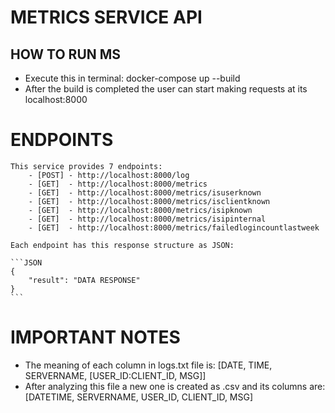 # METRICS SERVICE API

## HOW TO RUN MS
- Execute this in terminal: docker-compose up --build
- After the build is completed the user can start making requests at its localhost:8000


# ENDPOINTS
    This service provides 7 endpoints:
        - [POST] - http://localhost:8000/log
        - [GET]  - http://localhost:8000/metrics
        - [GET]  - http://localhost:8000/metrics/isuserknown
        - [GET]  - http://localhost:8000/metrics/isclientknown
        - [GET]  - http://localhost:8000/metrics/isipknown
        - [GET]  - http://localhost:8000/metrics/isipinternal
        - [GET]  - http://localhost:8000/metrics/failedlogincountlastweek

    Each endpoint has this response structure as JSON:
    
    ```JSON
    {
        "result": "DATA RESPONSE"
    }
    ```
    
# IMPORTANT NOTES
- The meaning of each column in logs.txt file is: [DATE, TIME, SERVERNAME, [USER_ID:CLIENT_ID, MSG]]
- After analyzing this file a new one is created as .csv and its columns are: [DATETIME, SERVERNAME, USER_ID, CLIENT_ID, MSG]


